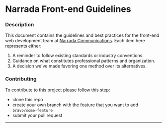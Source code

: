 # Narrada Front-end Guidelines

### Description
This document contains the guidelines and best practices for the front-end web development team at [Narrada Communications](http://narrada.com). Each item here represents either:
1. A reminder to follow existing standards or industry conventions.
2. Guidance on what constitutes professional patterns and organization.
3. A decision we've made favoring one method over its alternatives.


### Contributing
To contribute to this project please follow this step:
- clone this repo
- create your own branch with the feature that you want to add `bravo/some-feature`
- submit your pull request

---